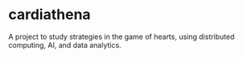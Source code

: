 # cardiathena
A project to study strategies in the game of hearts, using distributed computing, AI, and data analytics.
